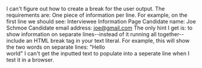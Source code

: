 I can't figure out how to create a break for the user output. The requirements are:
One piece of information per line.  For example, on the first line we should see:
Interviewee Information Page
Candidate name:  Joe Schmoe
Candidate email address: joe@gmail.com
The only hint I get is: to show information on separate lines--instead of it running all together--include an HTML break tag in your text literal.  For example, this will show the two words on separate lines:
"Hello<br />world"
I can't get the inputted text to populate into a seperate line when I test it in a browser.
